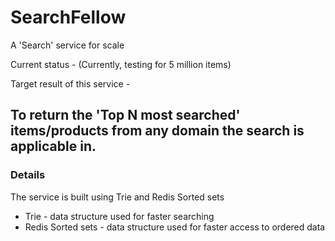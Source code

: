 # SearchFellow
A 'Search' service for scale

Current status - (Currently, testing for 5 million items)

Target result of this service - 
## To return the 'Top N most searched' items/products from any domain the search is applicable in.


### Details
The service is built using Trie and Redis Sorted sets
- Trie - data structure used for faster searching
- Redis Sorted sets - data structure used for faster access to ordered data



